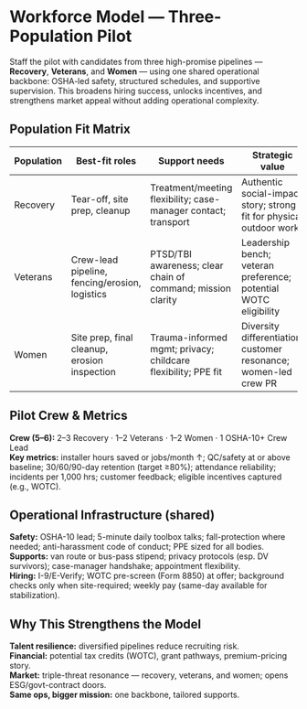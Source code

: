 # Workforce Model — Three-Population Pilot

Staff the pilot with candidates from three high-promise pipelines — **Recovery**, **Veterans**, and **Women** — using one shared operational backbone: OSHA-led safety, structured schedules, and supportive supervision. This broadens hiring success, unlocks incentives, and strengthens market appeal without adding operational complexity.

## Population Fit Matrix
| Population | Best-fit roles | Support needs | Strategic value |
|---|---|---|---|
| Recovery | Tear-off, site prep, cleanup | Treatment/meeting flexibility; case-manager contact; transport | Authentic social-impact story; strong fit for physical outdoor work |
| Veterans | Crew-lead pipeline, fencing/erosion, logistics | PTSD/TBI awareness; clear chain of command; mission clarity | Leadership bench; veteran preference; potential WOTC eligibility |
| Women | Site prep, final cleanup, erosion inspection | Trauma-informed mgmt; privacy; childcare flexibility; PPE fit | Diversity differentiation; customer resonance; women-led crew PR |

## Pilot Crew & Metrics
**Crew (5–6):** 2–3 Recovery · 1–2 Veterans · 1–2 Women · 1 OSHA-10+ Crew Lead  
**Key metrics:** installer hours saved or jobs/month ↑; QC/safety at or above baseline; 30/60/90-day retention (target ≥80%); attendance reliability; incidents per 1,000 hrs; customer feedback; eligible incentives captured (e.g., WOTC).

## Operational Infrastructure (shared)
**Safety:** OSHA-10 lead; 5-minute daily toolbox talks; fall-protection where needed; anti-harassment code of conduct; PPE sized for all bodies.  
**Supports:** van route or bus-pass stipend; privacy protocols (esp. DV survivors); case-manager handshake; appointment flexibility.  
**Hiring:** I-9/E-Verify; WOTC pre-screen (Form 8850) at offer; background checks only when site-required; weekly pay (same-day available for stabilization).

## Why This Strengthens the Model
**Talent resilience:** diversified pipelines reduce recruiting risk.  
**Financial:** potential tax credits (WOTC), grant pathways, premium-pricing story.  
**Market:** triple-threat resonance — recovery, veterans, and women; opens ESG/govt-contract doors.  
**Same ops, bigger mission:** one backbone, tailored supports.

